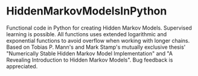 HiddenMarkovModelsInPython
==========================

Functional code in Python for creating Hidden Markov Models. Supervised learning is possible. All functions uses extended logarithmic and exponential functions to avoid overflow when working with longer chains. Based on Tobias P. Mann's and Mark Stamp's mutually exclusive thesis' "Numerically Stable Hidden Markov Model Implementation" and "A Revealing Introduction to Hidden Markov Models". Bug feedback is appreciated.
